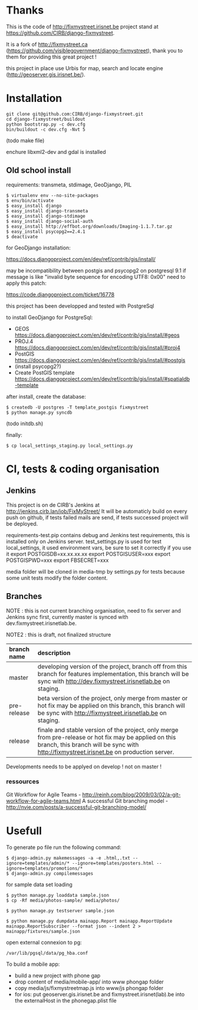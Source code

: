 Thanks
======
This is the code of http://fixmystreet.irisnet.be project stand at https://github.com/CIRB/django-fixmystreet.

It is a fork of http://fixmystreet.ca (https://github.com/visiblegovernment/django-fixmystreet), thank you to them for providing this great project !

this project in place use Urbis for map, search and locate engine (http://geoserver.gis.irisnet.be/).

Installation
============

    git clone git@github.com:CIRB/django-fixmystreet.git
    cd django-fixmystreet/buildout
    python bootstrap.py -c dev.cfg
    bin/buildout -c dev.cfg -Nvt 5

(todo make file)

enchure libxml2-dev and gdal is installed


Old school install
------------------

requirements: transmeta, stdimage, GeoDjango, PIL

    $ virtualenv env --no-site-packages
    $ env/bin/activate
    $ easy_install django
    $ easy_install django-transmeta
    $ easy_install django-stdimage
    $ easy_install django-social-auth
    $ easy_install http://effbot.org/downloads/Imaging-1.1.7.tar.gz
    $ easy_install psycopg2==2.4.1
    $ deactivate


for GeoDjango installation:

https://docs.djangoproject.com/en/dev/ref/contrib/gis/install/

may be incompatibility between postgis and psycopg2 on postgresql 9.1
if message is like "invalid byte sequence for encoding UTF8: 0x00"
need to apply this patch:

https://code.djangoproject.com/ticket/16778


this project has been developped and tested with PostgreSql

to install GeoDjango for PostgreSql:
- GEOS https://docs.djangoproject.com/en/dev/ref/contrib/gis/install/#geos
- PROJ.4 https://docs.djangoproject.com/en/dev/ref/contrib/gis/install/#proj4
- PostGIS https://docs.djangoproject.com/en/dev/ref/contrib/gis/install/#postgis
- (install psycopg2?)
- Create PostGIS template https://docs.djangoproject.com/en/dev/ref/contrib/gis/install/#spatialdb-template


after install, create the database:

    $ createdb -U postgres -T template_postgis fixmystreet
    $ python manage.py syncdb
(todo initdb.sh)



finally:

    $ cp local_settings_staging.py local_settings.py


CI, tests & coding organisation
===============================
Jenkins
-------
This project is on de CIRB's Jenkins at http://jenkins.cirb.lan/job/FixMyStreet/
It will be automaticly build on every push on github, if tests failed mails are send,
if tests successed project will be deployed.

requirements-test.pip contains debug and Jenkins test requirements, this is installed only on Jenkins server.
test_settings.py is used for test local_settings, it used environment vars, be sure to set it correctly if you use it
    export POSTGISDB=xx.xx.xx.xx
    export POSTGISUSER=xxx
    export POSTGISPWD=xxx
    export FBSECRET=xxx

media folder will be cloned in media-tmp by settings.py for tests because some unit tests modify the folder content.

Branches
--------
NOTE : this is not current branching organisation, need to fix server and Jenkins sync first, currently master is synced with dev.fixmystreet.irisnetlab.be.

NOTE2 : this is draft, not finalized structure


| branch name | description |
|:------------|:------------|
| master      | developing version of the project, branch off from this branch for features implementation, this branch will be sync with http://dev.fixmystreet.irisnetlab.be on staging. |
| pre-release | beta version of the project, only merge from master or hot fix may be applied on this branch, this branch will be sync with http://fixmystreet.irisnetlab.be on staging. |
| release     | finale and stable version of the project, only merge from pre-release or hot fix may be applied on this branch, this branch will be sync with http://fixmystreet.irisnet.be on production server. |


Developments needs to be applyed on develop ! not on master !

### ressources
Git Workflow for Agile Teams - http://reinh.com/blog/2009/03/02/a-git-workflow-for-agile-teams.html
A successful Git branching model - http://nvie.com/posts/a-successful-git-branching-model/


Usefull
=======
To generate po file run the following command:

    $ django-admin.py makemessages -a -e .html,.txt --ignore=templates/admin/* --ignore=templates/posters.html --ignore=templates/promotions/*
    $ django-admin.py compilemessages

for sample data set loading

    $ python manage.py loaddata sample.json
    $ cp -Rf media/photos-sample/ media/photos/

    $ python manage.py testserver sample.json

    $ python manage.py dumpdata mainapp.Report mainapp.ReportUpdate mainapp.ReportSubscriber --format json --indent 2 > mainapp/fixtures/sample.json

open external connexion to pg:

    /var/lib/pgsql/data/pg_hba.conf


To build a mobile app:
* build a new project with phone gap
* drop content of media/mobile-app/ into www phongap folder
* copy media/js/fixmystreetmap.js into www/js phongap folder
* for ios: put geoserver.gis.irisnet.be and fixmystreet.irisnet(lab).be into the externalHost in the phonegap.plist file


